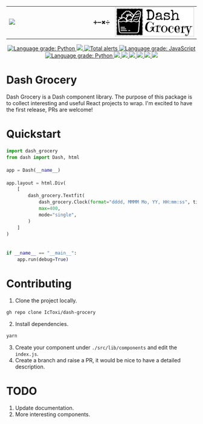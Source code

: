 





<table style="margin: auto; table-layout: fixed;">
  <tr>
    <td width="45%">
      <a href="https://dash.plotly.com/">
        <img src="https://cdn.rawgit.com/plotly/dash-docs/b1178b4e/images/dash-logo-stripe.svg?sanitize=true">
      </a>
    </td>
    <td align="center">
      <span>➕➖✖➗</span>
    </td>
    <td width="45%">
      <a href="https://github.com/IcToxi/dash-grocery">
        <img src='https://raw.githubusercontent.com/IcToxi/dash-grocery/main/logo.png' />
      </a>
    </td>
  </tr>
</table>

<p align="center">
	<a href="https://pypi.org/project/dash-grocery/">
		<img alt="Language grade: Python" src="https://img.shields.io/pypi/v/dash-grocery" />
	</a>
	<a href="https://pepy.tech/project/dash-grocery/">
		<img src="https://pepy.tech/badge/dash-grocery" />
	</a>  
	<a href="https://lgtm.com/projects/g/IcToxi/dash-grocery/alerts/">
		<img alt="Total alerts" src="https://img.shields.io/lgtm/alerts/g/IcToxi/dash-grocery.svg?logo=lgtm&logoWidth=18" />
	</a>
	<a href="https://lgtm.com/projects/g/IcToxi/dash-grocery/context:javascript">
		<img alt="Language grade: JavaScript" src="https://img.shields.io/lgtm/grade/javascript/g/IcToxi/dash-grocery.svg?logo=lgtm&logoWidth=18" />
	</a>
	<a href="https://lgtm.com/projects/g/IcToxi/dash-grocery/context:python">
		<img alt="Language grade: Python" src="https://img.shields.io/lgtm/grade/python/g/IcToxi/dash-grocery.svg?logo=lgtm&logoWidth=18" />
	</a>
	<a href="https://github.com/IcToxi/dash-grocery/actions/workflows/codeql-analysis.yml">
		<img src="https://github.com/IcToxi/dash-grocery/actions/workflows/codeql-analysis.yml/badge.svg" />
	</a>
	<a href="https://github.com/IcToxi/dash-grocery/">
		<img src="https://img.shields.io/snyk/vulnerabilities/github/IcToxi/dash-grocery" />
	</a>
	<a href="https://github.com/IcToxi/dash-grocery/actions/workflows/CI.yml">
		<img src="https://github.com/IcToxi/dash-grocery/actions/workflows/CI.yml/badge.svg" />
	</a>
	<a href="https://app.codecov.io/gh/IcToxi/dash-grocery">
		<img src="https://img.shields.io/codecov/c/github/IcToxi/dash-grocery?logo=codecov" />
	</a>	
	<a href="https://github.com/IcToxi/dash-grocery/blob/main/LICENSE">
		<img src="https://img.shields.io/github/license/IcToxi/dash-grocery" />
	</a>
	<a href="https://github.com/IcToxi/dash-grocery/pulls">
		<img src="https://img.shields.io/badge/PRs-welcome-seagreen" />
	</a>
</p>

# Dash Grocery

Dash Grocery is a Dash component library. The purpose of this package is to collect interesting and useful React projects to wrap. I'm excited to have the first release, PRs are welcome!

# Quickstart

```python
import dash_grocery
from dash import Dash, html

app = Dash(__name__)

app.layout = html.Div(
    [
        dash_grocery.Textfit(
            dash_grocery.Clock(format="dddd, MMMM Mo, YY, HH:mm:ss", ticking=True),
            max=400,
            mode="single",
        )
    ]
)


if __name__ == "__main__":
    app.run(debug=True)
```

# Contributing
1. Clone the project locally.
```bash
gh repo clone IcToxi/dash-grocery
```
2. Install dependencies.
```bash
yarn
```
3. Create your component under `./src/lib/components` and edit the `index.js`.
4. Create a branch and raise a PR, it would be nice to have a detailed description.
   
# TODO
1. Update documentation.
2. More interesting components.
